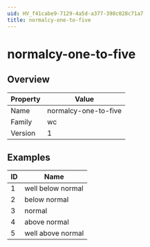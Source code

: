 ```yaml
---
uid: HV_f41cabe9-7129-4a5d-a377-398c028c71a7
title: normalcy-one-to-five
---
```


# normalcy-one-to-five

## Overview

Property|Value
---|--- 
Name|normalcy-one-to-five 
Family|wc 
Version|1

## Examples

ID|Name
---|--- 
1|well below normal 
2|below normal 
3|normal 
4|above normal 
5|well above normal